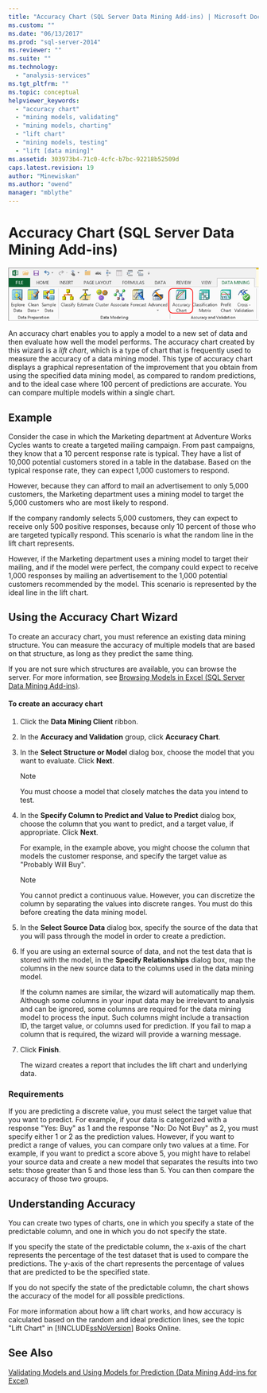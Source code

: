 ```yaml
---
title: "Accuracy Chart (SQL Server Data Mining Add-ins) | Microsoft Docs"
ms.custom: ""
ms.date: "06/13/2017"
ms.prod: "sql-server-2014"
ms.reviewer: ""
ms.suite: ""
ms.technology: 
  - "analysis-services"
ms.tgt_pltfrm: ""
ms.topic: conceptual
helpviewer_keywords: 
  - "accuracy chart"
  - "mining models, validating"
  - "mining models, charting"
  - "lift chart"
  - "mining models, testing"
  - "lift [data mining]"
ms.assetid: 303973b4-71c0-4cfc-b7bc-92218b52509d
caps.latest.revision: 19
author: "Minewiskan"
ms.author: "owend"
manager: "mblythe"
---
```

# Accuracy Chart (SQL Server Data Mining Add-ins)
  ![Accuracy Chart button in Data Mining ribbon](media/dmc-accchart.gif "Accuracy Chart button in Data Mining ribbon")  
  
 An accuracy chart enables you to apply a model to a new set of data and then evaluate how well the model performs. The accuracy chart created by this wizard is a *lift chart*, which is a type of chart that is frequently used to measure the accuracy of a data mining model. This type of accuracy chart displays a graphical representation of the improvement that you obtain from using the specified data mining model, as compared to random predictions, and to the ideal case where 100 percent of predictions are accurate. You can compare multiple models within a single chart.  
  
## Example  
 Consider the case in which the Marketing department at Adventure Works Cycles wants to create a targeted mailing campaign. From past campaigns, they know that a 10 percent response rate is typical. They have a list of 10,000 potential customers stored in a table in the database. Based on the typical response rate, they can expect 1,000 customers to respond.  
  
 However, because they can afford to mail an advertisement to only 5,000 customers, the Marketing department uses a mining model to target the 5,000 customers who are most likely to respond.  
  
 If the company randomly selects 5,000 customers, they can expect to receive only 500 positive responses, because only 10 percent of those who are targeted typically respond. This scenario is what the random line in the lift chart represents.  
  
 However, if the Marketing department uses a mining model to target their mailing, and if the model were perfect, the company could expect to receive 1,000 responses by mailing an advertisement to the 1,000 potential customers recommended by the model. This scenario is represented by the ideal line in the lift chart.  
  
## Using the Accuracy Chart Wizard  
 To create an accuracy chart, you must reference an existing data mining structure. You can measure the accuracy of multiple models that are based on that structure, as long as they predict the same thing.  
  
 If you are not sure which structures are available, you can browse the server. For more information, see [Browsing Models in Excel &#40;SQL Server Data Mining Add-ins&#41;](browsing-models-in-excel-sql-server-data-mining-add-ins.md).  
  
#### To create an accuracy chart  
  
1.  Click the **Data Mining Client** ribbon.  
  
2.  In the **Accuracy and Validation** group, click **Accuracy Chart**.  
  
3.  In the **Select Structure or Model** dialog box, choose the model that you want to evaluate. Click **Next**.  
  
    > [!NOTE]  
    >  You must choose a model that closely matches the data you intend to test.  
  
4.  In the **Specify Column to Predict and Value to Predict** dialog box, choose the column that you want to predict, and a target value, if appropriate. Click **Next**.  
  
     For example, in the example above, you might choose the column that models the customer response, and specify the target value as "Probably Will Buy".  
  
    > [!NOTE]  
    >  You cannot predict a continuous value. However, you can discretize the column by separating the values into discrete ranges. You must do this before creating the data mining model.  
  
5.  In the **Select Source Data** dialog box, specify the source of the data that you will pass through the model in order to create a prediction.  
  
6.  If you are using an external source of data, and not the test data that is stored with the model, in the **Specify Relationships** dialog box, map the columns in the new source data to the columns used in the data mining model.  
  
     If the column names are similar, the wizard will automatically map them. Although some columns in your input data may be irrelevant to analysis and can be ignored, some columns are required for the data mining model to process the input. Such columns might include a transaction ID, the target value, or columns used for prediction. If you fail to map a column that is required, the wizard will provide a warning message.  
  
7.  Click **Finish**.  
  
     The wizard creates a report that includes the lift chart and underlying data.  
  
### Requirements  
 If you are predicting a discrete value, you must select the target value that you want to predict. For example, if your data is categorized with a response "Yes: Buy" as 1 and the response "No: Do Not Buy" as 2, you must specify either 1 or 2 as the prediction values. However, if you want to predict a range of values, you can compare only two values at a time. For example, if you want to predict a score above 5, you might have to relabel your source data and create a new model that separates the results into two sets: those greater than 5 and those less than 5. You can then compare the accuracy of those two groups.  
  
## Understanding Accuracy  
 You can create two types of charts, one in which you specify a state of the predictable column, and one in which you do not specify the state.  
  
 If you specify the state of the predictable column, the x-axis of the chart represents the percentage of the test dataset that is used to compare the predictions. The y-axis of the chart represents the percentage of values that are predicted to be the specified state.  
  
 If you do not specify the state of the predictable column, the chart shows the accuracy of the model for all possible predictions.  
  
 For more information about how a lift chart works, and how accuracy is calculated based on the random and ideal prediction lines, see the topic "Lift Chart" in [!INCLUDE[ssNoVersion](../includes/ssnoversion-md.md)] Books Online.  
  
## See Also  
 [Validating Models and Using Models for Prediction &#40;Data Mining Add-ins for Excel&#41;](validating-models-and-using-models-for-prediction-data-mining-add-ins-for-excel.md)  
  
  